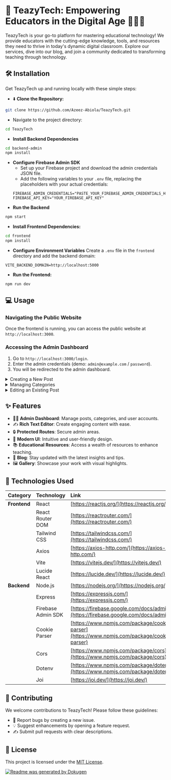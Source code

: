 # 🚀 TeazyTech: Empowering Educators in the Digital Age 👩‍🏫✨

TeazyTech is your go-to platform for mastering educational technology! We provide educators with the cutting-edge knowledge, tools, and resources they need to thrive in today's dynamic digital classroom. Explore our services, dive into our blog, and join a community dedicated to transforming teaching through technology. 

## 🛠️ Installation

Get TeazyTech up and running locally with these simple steps:

- ⬇️ **Clone the Repository:**
 ```bash
 git clone https://github.com/Azeez-Abiola/TeazyTech.git
 ```

- Navigate to the project directory:
 ```bash
 cd TeazyTech
 ```
- **Install Backend Dependencies**
 ```bash
 cd backend-admin
 npm install
 ```
- **Configure Firebase Admin SDK**
  -  Set up your Firebase project and download the admin credentials JSON file.
  -  Add the following variables to your `.env` file, replacing the placeholders with your actual credentials:
   ```
   FIREBASE_ADMIN_CREDENTIALS="PASTE_YOUR_FIREBASE_ADMIN_CREDENTIALS_HERE"
   FIREBASE_API_KEY="YOUR_FIREBASE_API_KEY"
   ```
- **Run the Backend**
 ```bash
 npm start
 ```
- **Install Frontend Dependencies:**
 ```bash
 cd frontend
 npm install
 ```
- **Configure Environment Variables**
Create a `.env` file in the `frontend` directory and add the backend domain:
 ```
 VITE_BACKEND_DOMAIN=http://localhost:5000
 ```
- **Run the Frontend:**
 ```bash
 npm run dev
 ```

## 💻 Usage

### Navigating the Public Website
Once the frontend is running, you can access the public website at `http://localhost:3000`.

### Accessing the Admin Dashboard
1.  Go to `http://localhost:3000/login`.
2.  Enter the admin credentials (demo: `admin@example.com` / `password`).
3.  You will be redirected to the admin dashboard.

<details>
 <summary>Creating a New Post</summary>
 
 1.  Navigate to the "Posts" section in the admin dashboard.
 2.  Click the "New Post" button.
 3.  Fill in the post details, including title, excerpt, content, category, and thumbnail URL.
 4.  Choose the status (draft or published).
 5.  Click "Save Draft" or "Publish Post".
 
 Example Code Snippet:
 
 ```jsx
  const handleSubmit = async (e) => {
  e.preventDefault();
  try {
  const response = await axios.post('/api/admin/create-post', {
  title, excerpt, content, category, thumbnail, status, published_date: new Date().toISOString()
  }, { withCredentials: true });
  // Handle response
  } catch (error) {
  // Handle error
  }
  };
 ```
 </details>
<details>
 <summary>Managing Categories</summary>
 
 1.  Navigate to the "Categories" section in the admin dashboard.
 2.  To add a new category, click the "Add Category" button and fill in the details.
 3.  To edit an existing category, click the edit icon, modify the details, and click the save icon.
 4.  To delete a category, click the delete icon. Note that you cannot delete categories with existing posts.
 
 Example Screenshot:
 ![Categories Dashboard](https://i.imgur.com/your-categories-screenshot.png)
 </details>
<details>
 <summary>Editing an Existing Post</summary>
 
 1.  Navigate to the "Posts" section in the admin dashboard.
 2.  Find the post you want to edit and click the edit icon.
 3.  Modify the post details as needed.
 4.  Click "Update Draft" or "Update & Publish".
 
 Example Code Snippet:
 
 ```jsx
  const handleSubmit = async (e) => {
  e.preventDefault();
  try {
  const response = await axios.put(`/api/admin/posts/${id}`, {
  title, excerpt, content, category, thumbnail, status, published_date: new Date().toISOString()
  }, { withCredentials: true });
  // Handle response
  } catch (error) {
  // Handle error
  }
  };
 ```
 </details>

## ✨ Features

- 👩‍💻 **Admin Dashboard**: Manage posts, categories, and user accounts.
- ✍️ **Rich Text Editor**: Create engaging content with ease.
- 🔒 **Protected Routes**: Secure admin areas.
- 🎨 **Modern UI**: Intuitive and user-friendly design.
- 📚 **Educational Resources**: Access a wealth of resources to enhance teaching.
- 📝 **Blog**: Stay updated with the latest insights and tips.
- 🖼️ **Gallery**: Showcase your work with visual highlights.

## 🧰 Technologies Used

| Category       | Technology                                      | Link                                                                                                   |
| :------------- | :---------------------------------------------- | :----------------------------------------------------------------------------------------------------- |
| **Frontend**   | React                                           | [https://reactjs.org/](https://reactjs.org/)                                                          |
|                | React Router DOM                                | [https://reactrouter.com/](https://reactrouter.com/)                                                  |
|                | Tailwind CSS                                    | [https://tailwindcss.com/](https://tailwindcss.com/)                                                  |
|                | Axios                                           | [https://axios-http.com/](https://axios-http.com/)                                                      |
|                | Vite                                            | [https://vitejs.dev/](https://vitejs.dev/)                                                              |
|                | Lucide React                                    | [https://lucide.dev/](https://lucide.dev/)                                                              |
| **Backend**    | Node.js                                         | [https://nodejs.org/](https://nodejs.org/)                                                            |
|                | Express                                         | [https://expressjs.com/](https://expressjs.com/)                                                        |
|                | Firebase Admin SDK                              | [https://firebase.google.com/docs/admin/](https://firebase.google.com/docs/admin/)                                   |
|                | Cookie Parser                                   | [https://www.npmjs.com/package/cookie-parser](https://www.npmjs.com/package/cookie-parser)                |
|                | Cors                                            | [https://www.npmjs.com/package/cors](https://www.npmjs.com/package/cors)                              |
|                | Dotenv                                          | [https://www.npmjs.com/package/dotenv](https://www.npmjs.com/package/dotenv)                            |
|                | Joi                                             | [https://joi.dev/](https://joi.dev/)                                                                 |

## 🤝 Contributing

We welcome contributions to TeazyTech! Please follow these guidelines:

- 🐛 Report bugs by creating a new issue.
- 💡 Suggest enhancements by opening a feature request.
- ✍️ Submit pull requests with clear descriptions.

## 📜 License

This project is licensed under the [MIT License](LICENSE).


[![Readme was generated by Dokugen](https://img.shields.io/badge/Readme%20was%20generated%20by-Dokugen-brightgreen)](https://www.npmjs.com/package/dokugen)
